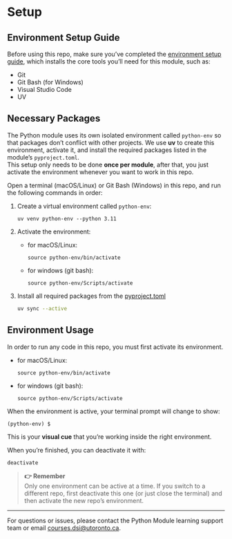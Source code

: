 # Setup
## Environment Setup Guide
Before using this repo, make sure you’ve completed the [environment setup guide](https://github.com/UofT-DSI/onboarding/blob/main/environment_setup/README.md), which installs the core tools you’ll need for this module, such as:

- Git  
- Git Bash (for Windows)  
- Visual Studio Code
- UV

## Necessary Packages
The Python module uses its own isolated environment called `python-env` so that packages don’t conflict with other projects. 
We use **uv** to create this environment, activate it, and install the required packages listed in the module’s `pyproject.toml`.  
This setup only needs to be done **once per module**, after that, you just activate the environment whenever you want to work in this repo.  

Open a terminal (macOS/Linux) or Git Bash (Windows) in this repo, and run the following commands in order:

1. Create a virtual environment called `python-env`:
    ```
    uv venv python-env --python 3.11
    ```

2. Activate the environment:
    - for macOS/Linux:
        ```
        source python-env/bin/activate
        ```
        
    - for windows (git bash):    
        ```
        source python-env/Scripts/activate
        ```

3. Install all required packages from the [pyproject.toml](./pyproject.toml)
    ```bash
    uv sync --active
    ```

## Environment Usage
In order to run any code in this repo, you must first activate its environment.
- for macOS/Linux:
    ```
    source python-env/bin/activate
    ```
    
- for windows (git bash):    
    ```
    source python-env/Scripts/activate
    ```

When the environment is active, your terminal prompt will change to show:  
```
(python-env) $
```
This is your **visual cue** that you’re working inside the right environment.  

When you’re finished, you can deactivate it with:  
```bash
deactivate
```

> **👉 Remember**   
> Only one environment can be active at a time. If you switch to a different repo, first deactivate this one (or just close the terminal) and then activate the new repo’s environment.

---

For questions or issues, please contact the Python Module learning support team or email courses.dsi@utoronto.ca.